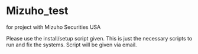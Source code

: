 # Mizuho_test
for project with Mizuho Securities USA

Please use the install/setup script given. This is just the necessary scripts to run and fix the systems. Script will be given via email.
